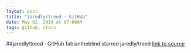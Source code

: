 ```yaml
---
layout: post
title: "jaredly/treed · GitHub"
date: May 02, 2014 at 07:00AM
tags: github, stars
---
```

##jaredly/treed · GitHub
fabiantheblind starred jaredly/treed
[link to source](http://ift.tt/1lNJ0an) 
